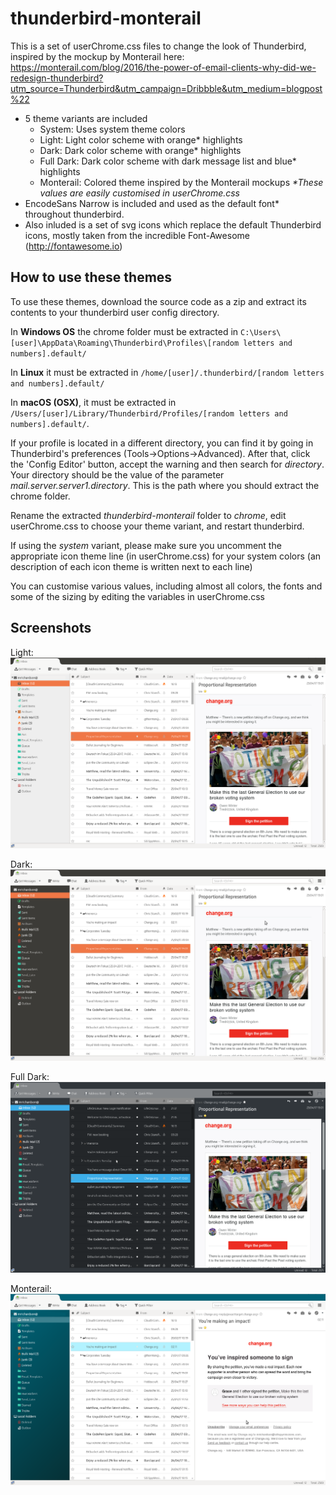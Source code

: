 # thunderbird-monterail

This is a set of userChrome.css files to change the look of Thunderbird, inspired by the mockup by Monterail here:
https://monterail.com/blog/2016/the-power-of-email-clients-why-did-we-redesign-thunderbird?utm_source=Thunderbird&utm_campaign=Dribbble&utm_medium=blogpost%22

- 5 theme variants are included
  - System: Uses system theme colors
  - Light: Light color scheme with orange\* highlights
  - Dark: Dark color scheme with orange\* highlights
  - Full Dark: Dark color scheme with dark message list and blue\* highlights
  - Monterail: Colored theme inspired by the Monterail mockups
*\*These values are easily customised in userChrome.css*
- EncodeSans Narrow is included and used as the default font\* throughout thunderbird.
- Also inluded is a set of svg icons which replace the default Thunderbird icons, mostly taken from the incredible Font-Awesome (http://fontawesome.io)

## How to use these themes
To use these themes, download the source code as a zip and extract its contents to your
thunderbird user config directory.

In **Windows OS** the chrome folder must be extracted in `C:\Users\[user]\AppData\Roaming\Thunderbird\Profiles\[random letters and numbers].default/`

In **Linux** it must be extracted in `/home/[user]/.thunderbird/[random letters and numbers].default/`

In **macOS (OSX)**, it must be extracted in `/Users/[user]/Library/Thunderbird/Profiles/[random letters and numbers].default/`.

If your profile is located in a different directory, you can find it by going in Thunderbird's preferences (Tools->Options->Advanced). After that, click the 'Config Editor' button, accept the warning and then search for *directory*. Your directory should be the value of the parameter *mail.server.server1.directory*. This is the path where you should extract the chrome folder.

Rename the extracted *thunderbird-monterail* folder to *chrome*, edit userChrome.css to choose your theme variant, and restart thunderbird. 

If using the *system* variant, please make sure you uncomment the appropriate icon theme line (in userChrome.css) for your system colors (an description of each icon theme is written next to each line) 

You can customise various values, including almost all colors, the fonts and some of the sizing by editing the variables in userChrome.css

## Screenshots
Light:
![alt text](https://raw.githubusercontent.com/spymastermatt/thunderbird-monterail/master/screenshots/light.png)

Dark:
![alt text](https://raw.githubusercontent.com/spymastermatt/thunderbird-monterail/master/screenshots/dark.png)

Full Dark:
![alt text](https://raw.githubusercontent.com/spymastermatt/thunderbird-monterail/master/screenshots/fulldark.png)

Monterail:
![alt text](https://raw.githubusercontent.com/spymastermatt/thunderbird-monterail/master/screenshots/monterail.png)
